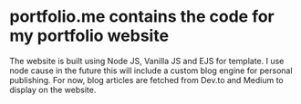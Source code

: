# portfolio.me contains the code for my portfolio website

The website is built using Node JS, Vanilla JS and EJS for template. I use node cause in the future this will include a custom blog engine for personal publishing. For now, blog articles are fetched from Dev.to and Medium to display on the website.
